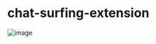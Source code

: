 # chat-surfing-extension
![image](https://scontent-nrt1-1.xx.fbcdn.net/hphotos-xtf1/v/t1.0-9/12036575_872564869494132_2019238129142826439_n.jpg?oh=1f6ee208a0b825f66602cfacb50a65ed&oe=568A9A5F)

